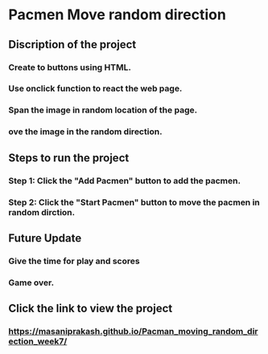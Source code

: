 # Pacmen Move random direction
## Discription of the project
### Create to buttons using HTML.
### Use onclick function to react the web page.
### Span the image in random location of the page.
### ove the image in the random direction.
## Steps to run the project
### Step 1: Click the "Add Pacmen" button to add the pacmen.
### Step 2: Click the "Start Pacmen" button to move the pacmen in random dirction.
## Future Update
### Give the time for play and scores
### Game over.
## Click the link to view the project
### https://masaniprakash.github.io/Pacman_moving_random_direction_week7/
